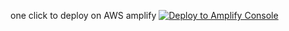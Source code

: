 one click to deploy on AWS amplify
<a href="https://console.aws.amazon.com/amplify/home#/deploy?repo=https://github.com/username/repository">
        <img src="https://oneclick.amplifyapp.com/button.svg" alt="Deploy to Amplify Console" />
</a>